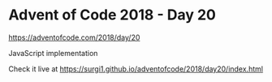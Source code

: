 # Advent of Code 2018 - Day 20

https://adventofcode.com/2018/day/20

JavaScript implementation

Check it live at https://surgi1.github.io/adventofcode/2018/day20/index.html